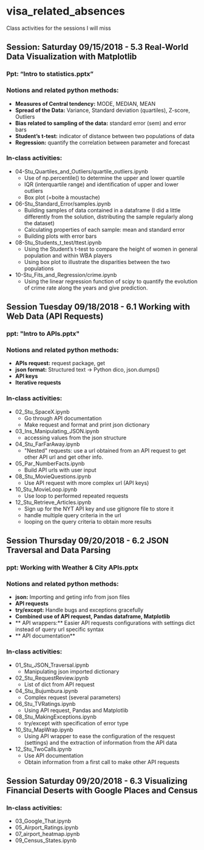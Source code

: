 # visa_related_absences

Class activities for the sessions I will miss

## Session: Saturday 09/15/2018 - 5.3 Real-World Data Visualization with Matplotlib

### Ppt: “Intro to statistics.pptx”

### Notions and related python methods:
* **Measures of Central tendency:** MODE, MEDIAN, MEAN
* **Spread of the Data:** Variance, Standard deviation (quartiles), Z-score, Outliers
* **Bias related to sampling of the data:** standard error (sem) and error bars
* **Student’s t-test:** indicator of distance between two populations of data
* **Regression:** quantify the correlation between parameter and forecast
 
### In-class activities:
- 04-Stu_Quartiles_and_Outliers/quartile_outliers.ipynb
  - Use of np.percentile() to determine the upper and lower quartile
  - IQR (interquartile range) and identification of upper and lower outliers
  - Box plot (=boite à moustache)
- 06-Stu_Standard_Error/samples.ipynb
  - Building samples of data contained in a dataframe (I did a little differently from the solution, distributing the sample regularly along the dataset)
  - Calculating properties of each sample: mean and standard error
  - Building plots with error bars
- 08-Stu_Students_t_test/ttest.ipynb
  - Using the Student’s t-test to compare the height of women in general population and within WBA players
  - Using box plot to illustrate the disparities between the two populations
- 10-Stu_Fits_and_Regression/crime.ipynb
  - Using the linear regression function of scipy to quantify the evolution of crime rate along the years and give prediction.

## Session Tuesday 09/18/2018 - 6.1 Working with Web Data (API Requests)

### ppt: "Intro to APIs.pptx"

### Notions and related python methods:
* **APIs request:** request package, get
* **json format:** Structured text -> Python dico, json.dumps()
* **API keys** 
* **Iterative requests**

### In-class activities:
- 02_Stu_SpaceX.ipynb
  - Go through API documentation 
  - Make request and format and print json dictionary
- 03_Ins_Manipulating_JSON.ipynb
  - accessing values from the json structure
- 04_Stu_FarFarAway.ipynb
  - "Nested" requests: use a url obtained from an API request to get other API url and get other info.
- 05_Par_NumberFacts.ipynb
  - Build API urls with user input
- 08_Stu_MovieQuestions.ipynb
  - Use API request with more complex url (API keys)
- 10_Stu_MovieLoop.ipynb
  - Use loop to performed repeated requests
- 12_Stu_Retrieve_Articles.ipynb
  - Sign up for the NYT API key and use gitignore file to store it
  - handle multiple query criteria in the url
  - looping on the query criteria to obtain more results


## Session Thursday 09/20/2018 - 6.2 JSON Traversal and Data Parsing

### ppt: Working with Weather & City APIs.pptx

### Notions and related python methods:
* **json:** Importing and geting info from json files
* **API requests**
* **try/except:** Handle bugs and exceptions gracefully
* **Combined use of API request, Pandas dataframe, Matplotlib**
* ** API wrappers:** Easier API requests configurations with settings dict instead of query url specific syntax
* ** API documentation**

### In-class activities:
- 01_Stu_JSON_Traversal.ipynb
  - Manipulating json imported dictionary
- 02_Stu_RequestReview.ipynb
  - List of dict from API request
- 04_Stu_Bujumbura.ipynb
  - Complex request (several parameters)
- 06_Stu_TVRatings.ipynb
  - Using API request, Pandas and Matplotlib
- 08_Stu_MakingExceptions.ipynb
  - try/except with specification of error type
- 10_Stu_MapWrap.ipynb
  - Using API wrapper to ease the configuration of the resquest (settings) and the extraction of information from the API data
- 12_Stu_TwoCalls.ipynb
  - Use API documentation
  - Obtain information from a first call to make other API requests

## Session Saturday 09/20/2018 - 6.3 Visualizing Financial Deserts with Google Places and Census


### In-class activities:
- 03_Google_That.ipynb
- 05_Airport_Ratings.ipynb
- 07_airport_heatmap.ipynb
- 09_Census_States.ipynb


